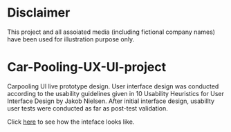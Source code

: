 # Disclaimer
This project and all assoiated media (including fictional company names) have been used for illustration purpose only.

# Car-Pooling-UX-UI-project
Carpooling UI live prototype design. User interface design was conducted according to the usability guidelines given in 10 Usability Heuristics for User Interface Design by Jakob Nielsen. After initial interface design, usabillty user tests were conducted as far as post-test validation.  

Click [here](https://vimeo.com/355581181) to see how the inteface looks like.
